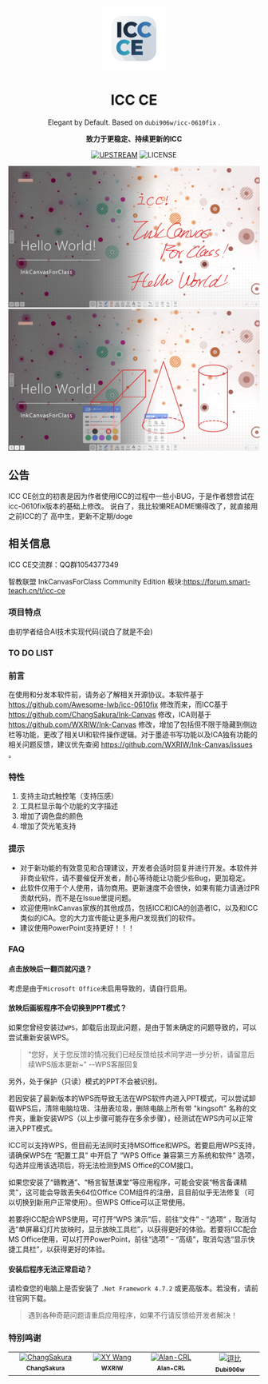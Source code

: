 <div align="center">

<img src="icc.png" width="128">

# ICC CE

Elegant by Default. Based on `dubi906w/icc-0610fix` .

**致力于更稳定、持续更新的ICC**

[![UPSTREAM](https://img.shields.io/badge/UpStream-ChangSakura%2FInk--Canvas-red.svg "LICENSE")](https://github.com/Awesome-Iwb/icc-0610fix)
![LICENSE](https://img.shields.io/badge/License-GPL--3.0-red.svg "LICENSE")

![Screenshot-1](./Images/icc1.png)
![Screenshot-2](./Images/icc2.png)

</div>

## 公告
ICC CE创立的初衷是因为作者使用ICC的过程中一些小BUG，于是作者想尝试在icc-0610fix版本的基础上修改。
说白了，我比较懒README懒得改了，就直接用之前ICC的了
高中生，更新不定期/doge

## 相关信息
ICC CE交流群：QQ群1054377349

智教联盟 InkCanvasForClass Community Edition 板块:https://forum.smart-teach.cn/t/icc-ce

### 项目特点
由初学者结合AI技术实现代码(说白了就是不会)

### TO DO LIST


### 前言
在使用和分发本软件前，请务必了解相关开源协议。本软件基于 https://github.com/Awesome-Iwb/icc-0610fix 修改而来，而ICC基于 https://github.com/ChangSakura/Ink-Canvas 修改，ICA则基于 https://github.com/WXRIW/Ink-Canvas 修改，增加了包括但不限于隐藏到侧边栏等功能，更改了相关UI和软件操作逻辑。对于墨迹书写功能以及ICA独有功能的相关问题反馈，建议优先查阅 https://github.com/WXRIW/Ink-Canvas/issues 。

### 特性
1. 支持主动式触控笔（支持压感）
2. 工具栏显示每个功能的文字描述
3. 增加了调色盘的颜色
4. 增加了荧光笔支持

### 提示
- 对于新功能的有效意见和合理建议，开发者会适时回复并进行开发。本软件并非商业软件，请不要催促开发者，耐心等待能让功能少些Bug，更加稳定。
- 此软件仅用于个人使用，请勿商用。更新速度不会很快，如果有能力请通过PR贡献代码，而不是在Issue里提问题。
- 欢迎使用InkCanvas家族的其他成员，包括ICC和ICA的创造者IC，以及和ICC类似的ICA。您的大力宣传能让更多用户发现我们的软件。
- 建议使用PowerPoint支持更好！！！

### FAQ

#### 点击放映后一翻页就闪退？
考虑是由于`Microsoft Office`未启用导致的，请自行启用。

#### 放映后画板程序不会切换到PPT模式？
如果您曾经安装过`WPS`，卸载后出现此问题，是由于暂未确定的问题导致的，可以尝试重新安装WPS。
> “您好，关于您反馈的情况我们已经反馈给技术同学进一步分析，请留意后续WPS版本更新~” --WPS客服回复

另外，处于保护（只读）模式的PPT不会被识别。

若因安装了最新版本的WPS而导致无法在WPS软件内进入PPT模式，可以尝试卸载WPS后，清除电脑垃圾、注册表垃圾，删除电脑上所有带 "kingsoft" 名称的文件夹，重新安装WPS（以上步骤可能存在多余步骤），经测试在WPS内可以正常进入PPT模式。

ICC可以支持WPS，但目前无法同时支持MSOffice和WPS。若要启用WPS支持，请确保WPS在 “配置工具” 中开启了 “WPS Office 兼容第三方系统和软件” 选项，勾选并应用该选项后，将无法检测到MS Office的COM接口。

如果您安装了“赣教通”、“畅言智慧课堂”等应用程序，可能会安装“畅言备课精灵”，这可能会导致丢失64位Office COM组件的注册，且目前似乎无法修复（可以切换到新用户正常使用）。但WPS Office可以正常使用。

若要将ICC配合WPS使用，可打开“WPS 演示”后，前往“文件” - “选项” ，取消勾选“单屏幕幻灯片放映时，显示放映工具栏”，以获得更好的体验。若要将ICC配合MS Office使用，可以打开PowerPoint，前往“选项” - “高级”，取消勾选“显示快捷工具栏”，以获得更好的体验。

#### 安装后程序无法正常启动？
请检查您的电脑上是否安装了 `.Net Framework 4.7.2` 或更高版本。若没有，请前往官网下载。

> 遇到各种奇葩问题请重启应用程序，如果不行请反馈给开发者解决！

### 特别鸣谢

<table>
    <tbody>
        <tr>
            <td align="center" valign="top" width="14.28%"><a href="https://github.com/ChangSakura"><img
                        src="https://avatars.githubusercontent.com/u/90511645?v=4" width="100px;"
                        alt="ChangSakura" /><br /><sub><b>ChangSakura</b></sub></a></td>
            <td align="center" valign="top" width="14.28%"><a href="https://github.com/WXRIW"><img
                        src="https://avatars.githubusercontent.com/u/62491584?v=4" width="100px;"
                        alt="XY Wang" /><br /><sub><b>WXRIW</b></sub></a></td>
            <td align="center" valign="top" width="14.28%"><a href="https://github.com/Alan-CRL"><img
                        src="https://avatars.githubusercontent.com/u/92425617?v=4" width="100px;"
                        alt="Alan-CRL" /><br /><sub><b>Alan-CRL</b></sub></a></td>
            <td align="center" valign="top" width="14.28%"><a href="https://github.com/dubi906w"><img
                        src="https://avatars.githubusercontent.com/u/185512682?v=4" width="100px;"
                        alt="逗比" /><br /><sub><b>Dubi906w</b></sub></a></td>            
        </tr>
    </tbody>
</table>
